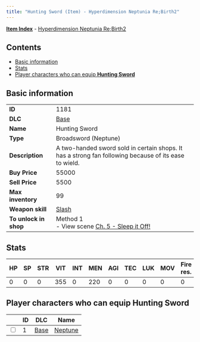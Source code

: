 ```yaml
---
title: "Hunting Sword (Item) - Hyperdimension Neptunia Re;Birth2"
---
```


[**Item Index**](/neptunia/rb2/item/index.html) - [Hyperdimension Neptunia Re;Birth2](/neptunia/rb2)

## Contents

- [Basic information](#basic-information)
- [Stats](#stats)
- [Player characters who can equip **Hunting Sword**](#player-characters-who-can-equip-hunting-sword)

## Basic information

|   |   |
| -- | -- |
| **ID** | 1181 |
| **DLC** | [Base](/neptunia/rb2/dlc/0-base.html) |
| **Name** | Hunting Sword |
| **Type** | Broadsword (Neptune) |
| **Description** | A two-handed sword sold in certain shops. It has a strong fan following because of its ease to wield. |
| **Buy Price** | 55000 |
| **Sell Price** | 5500 |
| **Max inventory** | 99 |
| **Weapon skill** | [Slash](/neptunia/rb2/skill/0-802-slash.html) |
| **To unlock in shop** | Method 1<br />- View scene [Ch. 5 - Sleep it Off!](/neptunia/rb2/scene/0-356-ch-5-sleep-it-off.html) |

## Stats

| HP | SP | STR | VIT | INT | MEN | AGI | TEC | LUK | MOV | Fire res. | Ice res. | Wind res. | Lightning res. |
| -- | -- | --- | --- | --- | --- | --- | --- | --- | --- | --------- | -------- | --------- | -------------- |
| 0 | 0 | 0 | 355 | 0 | 220 | 0 | 0 | 0 | 0 | 0 | 0 | 0 | 0 |

## Player characters who can equip **Hunting Sword**

|    | ID | DLC | Name |
| -- | -- | --- | ---- |
| <input type="checkbox" id="rb2-player-0-1" class="trackbox" /> | 1 | [Base](/neptunia/rb2/dlc/0-base.html) | [Neptune](/neptunia/rb2/player/0-1-neptune.html) |